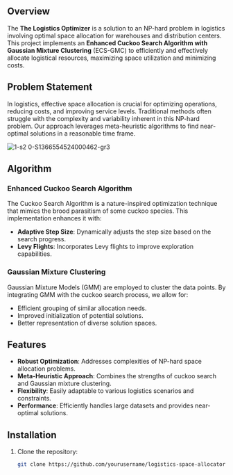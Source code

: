 ## Overview  

The **The Logistics Optimizer** is a solution to an NP-hard problem in logistics involving optimal space allocation for warehouses and distribution centers. This project implements an **Enhanced Cuckoo Search Algorithm with Gaussian Mixture Clustering** (ECS-GMC) to efficiently and effectively allocate logistical resources, maximizing space utilization and minimizing costs.  

## Problem Statement  

In logistics, effective space allocation is crucial for optimizing operations, reducing costs, and improving service levels. Traditional methods often struggle with the complexity and variability inherent in this NP-hard problem. Our approach leverages meta-heuristic algorithms to find near-optimal solutions in a reasonable time frame.  

![1-s2 0-S1366554524000462-gr3](https://github.com/user-attachments/assets/106afc25-025c-4e61-91a8-4eb830e64648)


## Algorithm  

### Enhanced Cuckoo Search Algorithm  

The Cuckoo Search Algorithm is a nature-inspired optimization technique that mimics the brood parasitism of some cuckoo species. This implementation enhances it with:  

- **Adaptive Step Size**: Dynamically adjusts the step size based on the search progress.  
- **Levy Flights**: Incorporates Levy flights to improve exploration capabilities.  

### Gaussian Mixture Clustering  

Gaussian Mixture Models (GMM) are employed to cluster the data points. By integrating GMM with the cuckoo search process, we allow for:  

- Efficient grouping of similar allocation needs.  
- Improved initialization of potential solutions.  
- Better representation of diverse solution spaces.  

## Features  

- **Robust Optimization**: Addresses complexities of NP-hard space allocation problems.  
- **Meta-Heuristic Approach**: Combines the strengths of cuckoo search and Gaussian mixture clustering.  
- **Flexibility**: Easily adaptable to various logistics scenarios and constraints.  
- **Performance**: Efficiently handles large datasets and provides near-optimal solutions.  

## Installation  

1. Clone the repository:  
   ```bash  
   git clone https://github.com/yourusername/logistics-space-allocator.git

